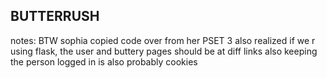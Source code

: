 ## BUTTERRUSH

notes: 
BTW sophia copied code over from her PSET 3
also realized if we r using flask, the user and buttery pages should be at diff links 
also keeping the person logged in is also probably cookies